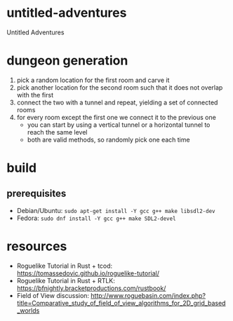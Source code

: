 # untitled-adventures
Untitled Adventures

# dungeon generation
1. pick a random location for the first room and carve it
1. pick another location for the second room such that it does not overlap with the first
1. connect the two with a tunnel and repeat, yielding a set of connected rooms
1. for every room except the first one we connect it to the previous one
    - you can start by using a vertical tunnel or a horizontal tunnel to reach the same level
    - both are valid methods, so randomly pick one each time

# build
## prerequisites
- Debian/Ubuntu: `sudo apt-get install -Y gcc g++ make libsdl2-dev`
- Fedora: `sudo dnf install -Y gcc g++ make SDL2-devel`

# resources
- Roguelike Tutorial in Rust + tcod: https://tomassedovic.github.io/roguelike-tutorial/
- Roguelike Tutorial in Rust + RTLK: https://bfnightly.bracketproductions.com/rustbook/
- Field of View discussion: http://www.roguebasin.com/index.php?title=Comparative_study_of_field_of_view_algorithms_for_2D_grid_based_worlds
